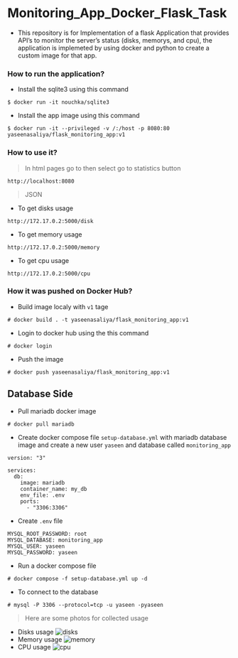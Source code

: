 # Monitoring_App_Docker_Flask_Task
* This repository is for Implementation of a flask Application that provides API’s to monitor the server’s status (disks, memorys, and cpu), the application is implemeted by using docker and python to create a custom image for that app.

### How to run the application?
* Install the sqlite3 using this command 
```
$ docker run -it nouchka/sqlite3
```
* Install the app image using this command 
```
$ docker run -it --privileged -v /:/host -p 8080:80 yaseenasaliya/flask_monitoring_app:v1
```

### How to use it?
> In html pages go to then select go to statistics button
```
http://localhost:8080
```
> JSON
* To get disks usage 
```
http://172.17.0.2:5000/disk
```
* To get memory usage 
```
http://172.17.0.2:5000/memory
```
* To get cpu usage 
```
http://172.17.0.2:5000/cpu
```

### How it was pushed on Docker Hub?
* Build image localy with `v1` tage
```
# docker build . -t yaseenasaliya/flask_monitoring_app:v1
```
* Login to docker hub using the this command
```
# docker login
```
* Push the image
```
# docker push yaseenasaliya/flask_monitoring_app:v1
```


## Database Side
* Pull mariadb docker image
```
# docker pull mariadb
```
* Create docker compose file `setup-database.yml` with mariadb database image and create a new user `yaseen` and database called `monitoring_app`
```
version: "3"

services:
  db:
    image: mariadb
    container_name: my_db
    env_file: .env
    ports:
      - "3306:3306"
```
* Create `.env` file 
```
MYSQL_ROOT_PASSWORD: root
MYSQL_DATABASE: monitoring_app
MYSQL_USER: yaseen
MYSQL_PASSWORD: yaseen
```
* Run a docker compose file 
```
# docker compose -f setup-database.yml up -d
```
* To connect to the database 
```
# mysql -P 3306 --protocol=tcp -u yaseen -pyaseen
```






> Here are some photos for collected usage
* Disks usage
![disks](https://user-images.githubusercontent.com/59315877/229504568-de9260bb-c77d-49cb-af58-ed285055e62d.png)
* Memory usage
![memory](https://user-images.githubusercontent.com/59315877/229504580-2240f30b-2f00-4e83-b384-a574fb597a34.png)
* CPU usage
![cpu](https://user-images.githubusercontent.com/59315877/229504541-b61a5ed4-7233-4808-b249-913765c72e5b.png)
